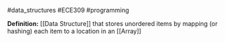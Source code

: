 #data_structures #ECE309 #programming 

**Definition:** [[Data Structure]] that stores unordered items by mapping (or hashing) each item to a location in an [[Array]]
